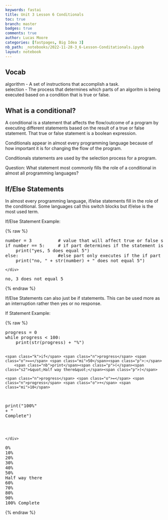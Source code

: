 ```yaml
---
keywords: fastai
title: Unit 3 Lesson 6 Conditionals
toc: true
branch: master
badges: true
comments: true
author: Lucas Moore
categories: [fastpages, Big Idea 3]
nb_path: _notebooks/2022-11-28-3_6-Lesson-Conditationals.ipynb
layout: notebook
---
```


<!--
#################################################
### THIS FILE WAS AUTOGENERATED! DO NOT EDIT! ###
#################################################
# file to edit: _notebooks/2022-11-28-3_6-Lesson-Conditationals.ipynb
-->

<div class="container" id="notebook-container">
        
<div class="cell border-box-sizing text_cell rendered"><div class="inner_cell">
<div class="text_cell_render border-box-sizing rendered_html">
<h2 id="Vocab">Vocab<a class="anchor-link" href="#Vocab"> </a></h2><p>algorithm - A set of instructions that accomplish a task.<br>
selection - The process that determines which parts of an algoritm is being executed based on a condition that is true or false.</p>

</div>
</div>
</div>
<div class="cell border-box-sizing text_cell rendered"><div class="inner_cell">
<div class="text_cell_render border-box-sizing rendered_html">
<h2 id="What-is-a-conditional?">What is a conditional?<a class="anchor-link" href="#What-is-a-conditional?"> </a></h2><p>A conditional is a statement that affects the flow/outcome of a program by executing different statements based on the result of a true or false statement. That true or false statement is a boolean expression.</p>
<p>Conditionals appear in almost every programming language because of how important it is for changing the flow of the program.</p>
<p>Conditionals statements are used by the selection process for a program.</p>
<p>Question: What statement most commonly fills the role of a conditional in almost all programming languages?</p>

</div>
</div>
</div>
<div class="cell border-box-sizing text_cell rendered"><div class="inner_cell">
<div class="text_cell_render border-box-sizing rendered_html">
<h2 id="If/Else-Statements">If/Else Statements<a class="anchor-link" href="#If/Else-Statements"> </a></h2><p>In almost every programming language, if/else statements fill in the role of the conditional. Some languages call this switch blocks but if/else is the most used term.</p>
<p>If/Else Statement Example:</p>

</div>
</div>
</div>
    {% raw %}
    
<div class="cell border-box-sizing code_cell rendered">
<div class="input">

<div class="inner_cell">
    <div class="input_area">
<div class=" highlight hl-ipython3"><pre><span></span><span class="n">number</span> <span class="o">=</span> <span class="mi">3</span>          <span class="c1"># value that will affect true or false statement</span>
<span class="k">if</span> <span class="n">number</span> <span class="o">==</span> <span class="mi">5</span><span class="p">:</span>     <span class="c1"># if part determines if the statement is true or false compared to another part of the program</span>
    <span class="nb">print</span><span class="p">(</span><span class="s2">&quot;yes, 5 does equal 5&quot;</span><span class="p">)</span>
<span class="k">else</span><span class="p">:</span>               <span class="c1">#else part only executes if the if part is false</span>
    <span class="nb">print</span><span class="p">(</span><span class="s2">&quot;no, &quot;</span> <span class="o">+</span> <span class="nb">str</span><span class="p">(</span><span class="n">number</span><span class="p">)</span> <span class="o">+</span> <span class="s2">&quot; does not equal 5&quot;</span><span class="p">)</span>
</pre></div>

    </div>
</div>
</div>

<div class="output_wrapper">
<div class="output">

<div class="output_area">

<div class="output_subarea output_stream output_stdout output_text">
<pre>no, 3 does not equal 5
</pre>
</div>
</div>

</div>
</div>

</div>
    {% endraw %}

<div class="cell border-box-sizing text_cell rendered"><div class="inner_cell">
<div class="text_cell_render border-box-sizing rendered_html">
<p>If/Else Statements can also just be if statements. This can be used more as an interruption rather then yes or no response.</p>
<p>If Statement Example:</p>

</div>
</div>
</div>
    {% raw %}
    
<div class="cell border-box-sizing code_cell rendered">
<div class="input">

<div class="inner_cell">
    <div class="input_area">
<div class=" highlight hl-ipython3"><pre><span></span><span class="n">progress</span> <span class="o">=</span> <span class="mi">0</span>
<span class="k">while</span> <span class="n">progress</span> <span class="o">&lt;</span> <span class="mi">100</span><span class="p">:</span>
    <span class="nb">print</span><span class="p">(</span><span class="nb">str</span><span class="p">(</span><span class="n">progress</span><span class="p">)</span> <span class="o">+</span> <span class="s2">&quot;%&quot;</span><span class="p">)</span>
    
    <span class="k">if</span> <span class="n">progress</span> <span class="o">==</span> <span class="mi">50</span><span class="p">:</span>
        <span class="nb">print</span><span class="p">(</span><span class="s2">&quot;Half way there&quot;</span><span class="p">)</span>

    <span class="n">progress</span> <span class="o">=</span> <span class="n">progress</span> <span class="o">+</span> <span class="mi">10</span>
<span class="nb">print</span><span class="p">(</span><span class="s2">&quot;100%&quot;</span> <span class="o">+</span> <span class="s2">&quot; Complete&quot;</span><span class="p">)</span>
    
</pre></div>

    </div>
</div>
</div>

<div class="output_wrapper">
<div class="output">

<div class="output_area">

<div class="output_subarea output_stream output_stdout output_text">
<pre>0%
10%
20%
30%
40%
50%
Half way there
60%
70%
80%
90%
100% Complete
</pre>
</div>
</div>

</div>
</div>

</div>
    {% endraw %}

</div>
 

